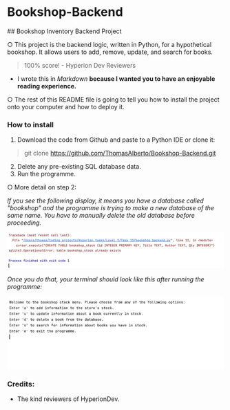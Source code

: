 # Bookshop-Backend 
## Bookshop Inventory Backend Project

○ This project is the backend logic, written in Python, for a hypothetical bookshop. 
It allows users to add, remove, update, and search for books.

> 100% score! - Hyperion Dev Reviewers
* I wrote this in _Markdown_ __because I wanted you to have an enjoyable reading experience.__ 

○ The rest of this README file is going to tell you how to install the project onto your computer 
and how to deploy it.

### How to install
1. Download the code from Github and paste to a Python IDE or clone it:
> git clone https://github.com/ThomasAlberto/Bookshop-Backend.git
2. Delete any pre-existing SQL database data.
3. Run the programme.


○ More detail on step 2:

_If you see the following display, it means you have a database 
called "bookshop" and the programme is trying to make a new database
of the same name. You have to manually delete the old database before 
proceeding._

![Failure message](failure.png)

_Once you do that, your terminal should look like this after 
running the programme:_

![Success message](success.png)

### Credits:
* The kind reviewers of HyperionDev.
